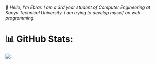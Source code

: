 <H6>💫 Hello, I'm Ebrar. I am a 3rd year student of Computer Engineering at Konya Technical University. I am trying to develop myself on web programming.<br>

# 📊 GitHub Stats:
![](https://github-readme-stats.vercel.app/api/top-langs/?username=ebraar&theme=dark&hide_border=false&include_all_commits=false&count_private=false&layout=compact)

<!-- Proudly created with GPRM ( https://gprm.itsvg.in ) -->
